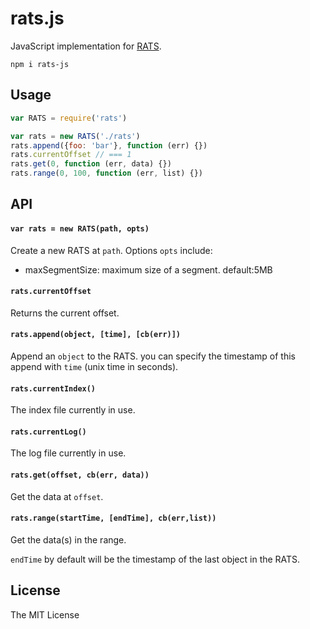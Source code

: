 # rats.js

JavaScript implementation for [RATS](https://github.com/random-access-timeseries/spec).

`npm i rats-js`

## Usage

```js
var RATS = require('rats')

var rats = new RATS('./rats')
rats.append({foo: 'bar'}, function (err) {})
rats.currentOffset // === 1
rats.get(0, function (err, data) {})
rats.range(0, 100, function (err, list) {})
```

## API

#### `var rats = new RATS(path, opts)`

Create a new RATS at `path`. Options `opts` include:

* maxSegmentSize: maximum size of a segment. default:5MB

#### `rats.currentOffset`

Returns the current offset.

#### `rats.append(object, [time], [cb(err)])`

Append an `object` to the RATS. you can specify the timestamp of this append with `time` (unix time in seconds).

#### `rats.currentIndex()`

The index file currently in use.

#### `rats.currentLog()`

The log file currently in use.

#### `rats.get(offset, cb(err, data))`

Get the data at `offset`.

#### `rats.range(startTime, [endTime], cb(err,list))`

Get the data(s) in the range.

`endTime` by default will be the timestamp of the last object in the RATS.



## License

The MIT License
